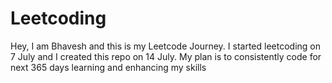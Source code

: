 # Leetcoding
Hey, I am Bhavesh and this is my Leetcode Journey. 
 I started leetcoding on 7 July and I created this repo on 14 July.
My plan is to consistently code for next 365 days learning and enhancing my skills

